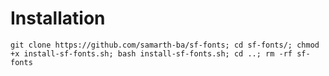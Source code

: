 # Installation

`git clone https://github.com/samarth-ba/sf-fonts; cd sf-fonts/; chmod +x install-sf-fonts.sh; bash install-sf-fonts.sh; cd ..; rm -rf sf-fonts`
